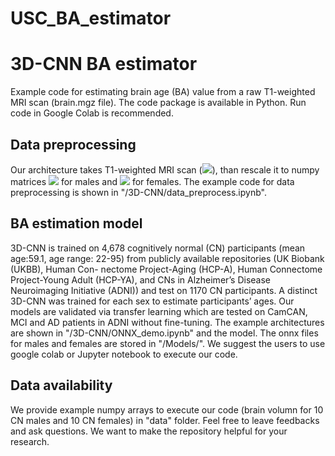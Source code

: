 # USC_BA_estimator
# 3D-CNN BA estimator
Example code for estimating brain age (BA) value from a raw T1-weighted MRI scan (brain.mgz file). The code package is available in Python. Run code in Google Colab is recommended.
## Data preprocessing
Our architecture takes T1-weighted MRI scan (<img src="http://chart.googleapis.com/chart?cht=tx&chl=256\times256\times256" style="border:none;">), than rescale it to numpy matrices <img src="http://chart.googleapis.com/chart?cht=tx&chl=82\times86\times100" style="border:none;"> for males and <img src="http://chart.googleapis.com/chart?cht=tx&chl=80\times82\times96" style="border:none;"> for females. The example code for data preprocessing is shown in "/3D-CNN/data_preprocess.ipynb".
## BA estimation model 
3D-CNN is trained on 4,678 cognitively normal (CN) participants (mean age:59.1, age range: 22-95) from publicly available repositories (UK Biobank (UKBB), Human Con-
nectome Project-Aging (HCP-A), Human Connectome Project-Young Adult (HCP-YA), and CNs in Alzheimer’s Disease Neuroimaging Initiative (ADNI)) and test on 1170 CN participants. A distinct 3D-CNN was trained for each sex to estimate participants’ ages. Our models are validated via transfer learning which are tested on CamCAN, MCI and AD patients in ADNI without fine-tuning. The example architectures are shown in "/3D-CNN/ONNX_demo.ipynb" and the model. The onnx files for males and females are stored in "/Models/". We suggest the users to use google colab or Jupyter notebook to execute our code. 
## Data availability
We provide example numpy arrays to execute our code (brain volumn for 10 CN males and 10 CN females) in "data" folder. Feel free to leave feedbacks and ask questions. We want to make the repository helpful for your research.
